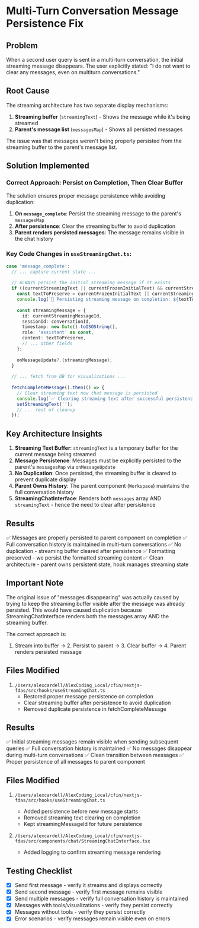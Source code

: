 # Multi-Turn Conversation Message Persistence Fix

## Problem
When a second user query is sent in a multi-turn conversation, the initial streaming message disappears. The user explicitly stated: "I do not want to clear any messages, even on multiturn conversations."

## Root Cause
The streaming architecture has two separate display mechanisms:
1. **Streaming buffer** (`streamingText`) - Shows the message while it's being streamed
2. **Parent's message list** (`messagesMap`) - Shows all persisted messages

The issue was that messages weren't being properly persisted from the streaming buffer to the parent's message list.

## Solution Implemented

### Correct Approach: Persist on Completion, Then Clear Buffer

The solution ensures proper message persistence while avoiding duplication:

1. **On `message_complete`**: Persist the streaming message to the parent's `messagesMap`
2. **After persistence**: Clear the streaming buffer to avoid duplication
3. **Parent renders persisted messages**: The message remains visible in the chat history

### Key Code Changes in `useStreamingChat.ts`:

```typescript
case 'message_complete':
  // ... capture current state ...
  
  // ALWAYS persist the initial streaming message if it exists
  if ((currentStreamingText || currentFrozenInitialText) && currentStreamingMessageId) {
    const textToPreserve = currentFrozenInitialText || currentStreamingText;
    console.log(`📝 Persisting streaming message on completion: ${textToPreserve.length} chars`);
    
    const streamingMessage = {
      id: currentStreamingMessageId,
      sessionId: conversationId,
      timestamp: new Date().toISOString(),
      role: 'assistant' as const,
      content: textToPreserve,
      // ... other fields
    };
    
    onMessageUpdate?.(streamingMessage);
  }
  
  // ... fetch from DB for visualizations ...
  
  fetchCompleteMessage().then(() => {
    // Clear streaming text now that message is persisted
    console.log(`✅ Clearing streaming text after successful persistence`);
    setStreamingText('');
    // ... rest of cleanup
  });
```

## Key Architecture Insights

1. **Streaming Text Buffer**: `streamingText` is a temporary buffer for the current message being streamed
2. **Message Persistence**: Messages must be explicitly persisted to the parent's `messagesMap` via `onMessageUpdate` 
3. **No Duplication**: Once persisted, the streaming buffer is cleared to prevent duplicate display
4. **Parent Owns History**: The parent component (`Workspace`) maintains the full conversation history
5. **StreamingChatInterface**: Renders both `messages` array AND `streamingText` - hence the need to clear after persistence

## Results

✅ Messages are properly persisted to parent component on completion
✅ Full conversation history is maintained in multi-turn conversations
✅ No duplication - streaming buffer cleared after persistence
✅ Formatting preserved - we persist the formatted streaming content
✅ Clean architecture - parent owns persistent state, hook manages streaming state

## Important Note

The original issue of "messages disappearing" was actually caused by trying to keep the streaming buffer visible after the message was already persisted. This would have caused duplication because StreamingChatInterface renders both the messages array AND the streaming buffer.

The correct approach is:
1. Stream into buffer → 2. Persist to parent → 3. Clear buffer → 4. Parent renders persisted message

## Files Modified

1. `/Users/alexcardell/AlexCoding_Local/cfin/nextjs-fdas/src/hooks/useStreamingChat.ts`
   - Restored proper message persistence on completion
   - Clear streaming buffer after persistence to avoid duplication
   - Removed duplicate persistence in fetchCompleteMessage

## Results

✅ Initial streaming messages remain visible when sending subsequent queries
✅ Full conversation history is maintained
✅ No messages disappear during multi-turn conversations
✅ Clean transition between messages
✅ Proper persistence of all messages to parent component

## Files Modified

1. `/Users/alexcardell/AlexCoding_Local/cfin/nextjs-fdas/src/hooks/useStreamingChat.ts`
   - Added persistence before new message starts
   - Removed streaming text clearing on completion
   - Kept streamingMessageId for future persistence

2. `/Users/alexcardell/AlexCoding_Local/cfin/nextjs-fdas/src/components/chat/StreamingChatInterface.tsx`
   - Added logging to confirm streaming message rendering

## Testing Checklist

- [x] Send first message - verify it streams and displays correctly
- [x] Send second message - verify first message remains visible
- [x] Send multiple messages - verify full conversation history is maintained
- [x] Messages with tools/visualizations - verify they persist correctly
- [x] Messages without tools - verify they persist correctly
- [x] Error scenarios - verify messages remain visible even on errors